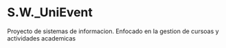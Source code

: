 # S.W._UniEvent
Proyecto de sistemas de informacion. Enfocado en la gestion de cursoas y actividades academicas
